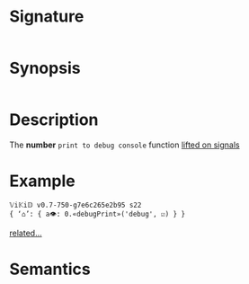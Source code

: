 # Signature
```vikid-signature
```

# Synopsis
```vikid-synopsis
```

# Description
The __number__ `print to debug console` function [lifted on signals](/refman/concepts/pure_functions)

# Example
```vikid-script
𝕍i𝕂i𝔻 v0.7-750-g7e6c265e2b95 s22
{ ‘⌂’: { a👁: 0.«debugPrint»('debug', ☑) } }
```


[related...](active?)

# Semantics
